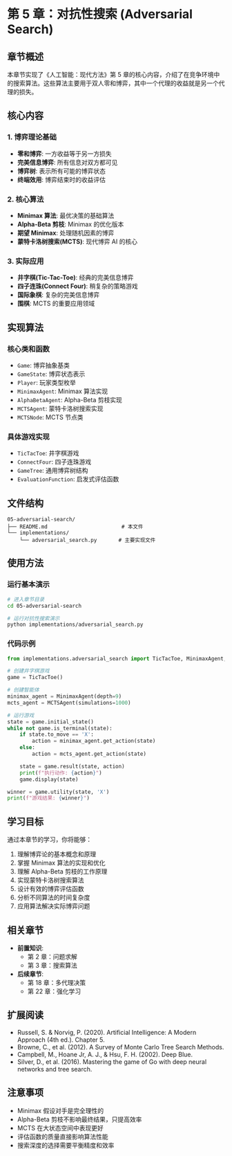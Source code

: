 # 第 5 章：对抗性搜索 (Adversarial Search)

## 章节概述

本章节实现了《人工智能：现代方法》第 5 章的核心内容，介绍了在竞争环境中的搜索算法。这些算法主要用于双人零和博弈，其中一个代理的收益就是另一个代理的损失。

## 核心内容

### 1. 博弈理论基础

- **零和博弈**: 一方收益等于另一方损失
- **完美信息博弈**: 所有信息对双方都可见
- **博弈树**: 表示所有可能的博弈状态
- **终端效用**: 博弈结束时的收益评估

### 2. 核心算法

- **Minimax 算法**: 最优决策的基础算法
- **Alpha-Beta 剪枝**: Minimax 的优化版本
- **期望 Minimax**: 处理随机因素的博弈
- **蒙特卡洛树搜索(MCTS)**: 现代博弈 AI 的核心

### 3. 实际应用

- **井字棋(Tic-Tac-Toe)**: 经典的完美信息博弈
- **四子连珠(Connect Four)**: 稍复杂的策略游戏
- **国际象棋**: 复杂的完美信息博弈
- **围棋**: MCTS 的重要应用领域

## 实现算法

### 核心类和函数

- `Game`: 博弈抽象基类
- `GameState`: 博弈状态表示
- `Player`: 玩家类型枚举
- `MinimaxAgent`: Minimax 算法实现
- `AlphaBetaAgent`: Alpha-Beta 剪枝实现
- `MCTSAgent`: 蒙特卡洛树搜索实现
- `MCTSNode`: MCTS 节点类

### 具体游戏实现

- `TicTacToe`: 井字棋游戏
- `ConnectFour`: 四子连珠游戏
- `GameTree`: 通用博弈树结构
- `EvaluationFunction`: 启发式评估函数

## 文件结构

```
05-adversarial-search/
├── README.md                        # 本文件
└── implementations/
    └── adversarial_search.py       # 主要实现文件
```

## 使用方法

### 运行基本演示

```bash
# 进入章节目录
cd 05-adversarial-search

# 运行对抗性搜索演示
python implementations/adversarial_search.py
```

### 代码示例

```python
from implementations.adversarial_search import TicTacToe, MinimaxAgent, MCTSAgent

# 创建井字棋游戏
game = TicTacToe()

# 创建智能体
minimax_agent = MinimaxAgent(depth=9)
mcts_agent = MCTSAgent(simulations=1000)

# 运行游戏
state = game.initial_state()
while not game.is_terminal(state):
    if state.to_move == 'X':
        action = minimax_agent.get_action(state)
    else:
        action = mcts_agent.get_action(state)

    state = game.result(state, action)
    print(f"执行动作: {action}")
    game.display(state)

winner = game.utility(state, 'X')
print(f"游戏结果: {winner}")
```

## 学习目标

通过本章节的学习，你将能够：

1. 理解博弈论的基本概念和原理
2. 掌握 Minimax 算法的实现和优化
3. 理解 Alpha-Beta 剪枝的工作原理
4. 实现蒙特卡洛树搜索算法
5. 设计有效的博弈评估函数
6. 分析不同算法的时间复杂度
7. 应用算法解决实际博弈问题

## 相关章节

- **前置知识**:
  - 第 2 章：问题求解
  - 第 3 章：搜索算法
- **后续章节**:
  - 第 18 章：多代理决策
  - 第 22 章：强化学习

## 扩展阅读

- Russell, S. & Norvig, P. (2020). Artificial Intelligence: A Modern Approach (4th ed.). Chapter 5.
- Browne, C., et al. (2012). A Survey of Monte Carlo Tree Search Methods.
- Campbell, M., Hoane Jr, A. J., & Hsu, F. H. (2002). Deep Blue.
- Silver, D., et al. (2016). Mastering the game of Go with deep neural networks and tree search.

## 注意事项

- Minimax 假设对手是完全理性的
- Alpha-Beta 剪枝不影响最终结果，只提高效率
- MCTS 在大状态空间中表现更好
- 评估函数的质量直接影响算法性能
- 搜索深度的选择需要平衡精度和效率
